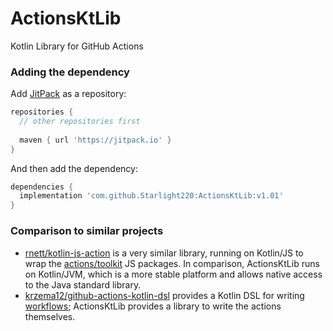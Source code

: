 # ActionsKtLib
Kotlin Library for GitHub Actions

### Adding the dependency
Add [JitPack](https://jitpack.io/) as a repository:
```gradle
repositories {
  // other repositories first
    
  maven { url 'https://jitpack.io' }
}
```
And then add the dependency:
```gradle
dependencies {
  implementation 'com.github.Starlight220:ActionsKtLib:v1.01'
}
```

### Comparison to similar projects
- [rnett/kotlin-js-action](https://github.com/rnett/kotlin-js-action) is a very similar library, running on Kotlin/JS to wrap the [actions/toolkit](https://github.com/actions/toolkit) JS packages. In comparison, ActionsKtLib runs on Kotlin/JVM, which is a more stable platform and allows native access to the Java standard library.
- [krzema12/github-actions-kotlin-dsl](https://github.com/krzema12/github-actions-kotlin-dsl) provides a Kotlin DSL for writing [workflows](https://docs.github.com/en/actions/using-workflows/about-workflows); ActionsKtLib provides a library to write the actions themselves.
